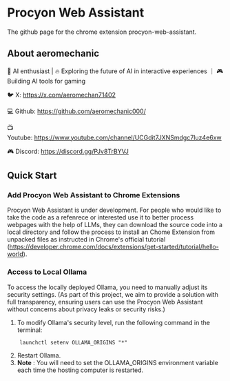 # Procyon Web Assistant


The github page for the chrome extension procyon-web-assistant.

## About aeromechanic

🚀 AI enthusiast | 🔥 Exploring the future of AI in interactive experiences ｜ 🎮 Building AI tools for gaming 

🐦 X: https://x.com/aeromechan71402

💻 Github: https://github.com/aeromechanic000/

📺 Youtube: https://www.youtube.com/channel/UCGdit7JXNSmdgc7Iuz4e6xw

🎮 Discord: https://discord.gg/PJv8TrBYVJ

## Quick Start

### Add Procyon Web Assistant to Chrome Extensions 

Procyon Web Assistant is under development. For people who would like to take the code as a refenrece or interested use it to better process webpages with the help of LLMs, they can download the source code into a local directory and follow the process to install an Chome Extension from unpacked files as instructed in Chrome's official tutorial
(https://developer.chrome.com/docs/extensions/get-started/tutorial/hello-world).

### Access to Local Ollama

To access the locally deployed Ollama, you need to manually adjust its security settings.
(As part of this project, we aim to provide a solution with full transparency, ensuring users can use the Procyon Web Assistant without concerns about privacy leaks or security risks.)

1. To modify Ollama's security level, run the following command in the terminal:

```
    launchctl setenv OLLAMA_ORIGINS "*"
```

2. Restart Ollama.
3. **Note** : You will need to set the OLLAMA_ORIGINS environment variable each time the hosting computer is restarted.

